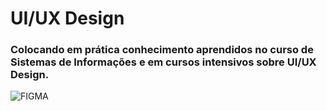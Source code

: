 # UI/UX Design

### Colocando em prática conhecimento aprendidos no curso de Sistemas de Informações e em cursos intensivos sobre UI/UX Design.

![FIGMA](https://img.shields.io/badge/figma-%2320232a.svg?style=for-the-badge&logo=figma&logoColor=%ea4c1d)
